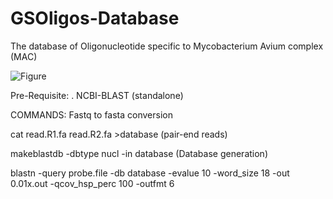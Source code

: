 # GSOligos-Database
The database of Oligonucleotide specific to Mycobacterium Avium complex (MAC)



![Figure](https://user-images.githubusercontent.com/108401291/181876744-709e98f0-cc93-43f4-8597-4473dd909e71.jpg)


Pre-Requisite:
. NCBI-BLAST (standalone)


COMMANDS:
Fastq to fasta conversion

cat read.R1.fa read.R2.fa >database (pair-end reads)

makeblastdb -dbtype nucl -in database (Database generation)

blastn -query probe.file -db database -evalue 10 -word_size 18 -out 0.01x.out -qcov_hsp_perc 100 -outfmt 6
